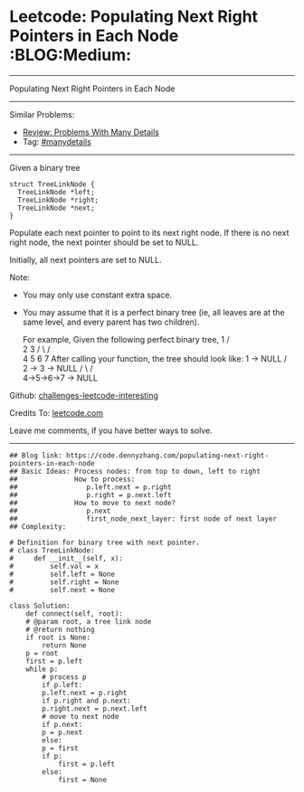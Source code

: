 
# Leetcode: Populating Next Right Pointers in Each Node     :BLOG:Medium:

---

Populating Next Right Pointers in Each Node  

---

Similar Problems:  

-   [Review: Problems With Many Details](https://code.dennyzhang.com/review-manydetails)
-   Tag: [#manydetails](https://code.dennyzhang.com/tag/manydetails)

---

Given a binary tree  

    struct TreeLinkNode {
      TreeLinkNode *left;
      TreeLinkNode *right;
      TreeLinkNode *next;
    }

Populate each next pointer to point to its next right node. If there is no next right node, the next pointer should be set to NULL.  

Initially, all next pointers are set to NULL.  

Note:  

-   You may only use constant extra space.
-   You may assume that it is a perfect binary tree (ie, all leaves are at the same level, and every parent has two children).

    For example,
    Given the following perfect binary tree,
             1
           /  \
          2    3
         / \  / \
        4  5  6  7
    After calling your function, the tree should look like:
             1 -> NULL
           /  \
          2 -> 3 -> NULL
         / \  / \
        4->5->6->7 -> NULL

Github: [challenges-leetcode-interesting](https://github.com/DennyZhang/challenges-leetcode-interesting/tree/master/populating-next-right-pointers-in-each-node)  

Credits To: [leetcode.com](https://leetcode.com/problems/populating-next-right-pointers-in-each-node/description/)  

Leave me comments, if you have better ways to solve.  

---

    ## Blog link: https://code.dennyzhang.com/populating-next-right-pointers-in-each-node
    ## Basic Ideas: Process nodes: from top to down, left to right
    ##              How to process:
    ##                 p.left.next = p.right
    ##                 p.right = p.next.left
    ##              How to move to next node?
    ##                 p.next
    ##                 first_node_next_layer: first node of next layer
    ## Complexity:
    
    # Definition for binary tree with next pointer.
    # class TreeLinkNode:
    #     def __init__(self, x):
    #         self.val = x
    #         self.left = None
    #         self.right = None
    #         self.next = None
    
    class Solution:
        def connect(self, root):
    	# @param root, a tree link node
    	# @return nothing
    	if root is None:
    	    return None
    	p = root
    	first = p.left
    	while p:
    	    # process p
    	    if p.left:
    		p.left.next = p.right
    	    if p.right and p.next:
    		p.right.next = p.next.left
    	    # move to next node
    	    if p.next:
    		p = p.next
    	    else:
    		p = first
    		if p:
    		    first = p.left
    		else:
    		    first = None

